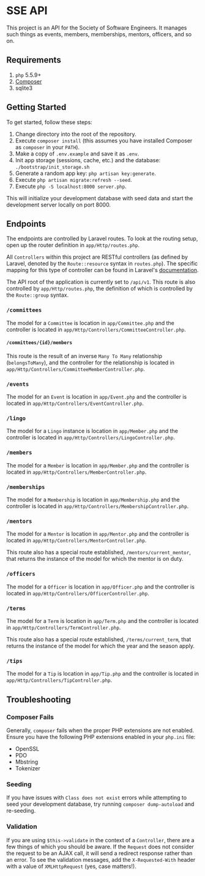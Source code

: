 # SSE API

This project is an API for the Society of Software Engineers. It manages such
things as events, members, memberships, mentors, officers, and so on.

## Requirements

1. `php` 5.5.9+
1. [Composer](http://getcomposer.org)
1. sqlite3

## Getting Started

To get started, follow these steps:

1. Change directory into the root of the repository.
1. Execute `composer install` (this assumes you have installed Composer as `composer` in your `PATH`).
1. Make a copy of `.env.example` and save it as `.env`.
1. Init app storage (sessions, cache, etc.) and the database: `./bootstrap/init_storage.sh`
1. Generate a random app key: `php artisan key:generate`.
1. Execute `php artisan migrate:refresh --seed`.
1. Execute `php -S localhost:8000 server.php`.

This will initialize your development database with seed data and start the
development server locally on port 8000.

## Endpoints

The endpoints are controlled by Laravel routes. To look at the routing setup,
open up the router definition in `app/Http/routes.php`.

All `Controllers` within this project are RESTful controllers (as defined by
Laravel, denoted by the `Route::resource` syntax in `routes.php`). The specific
mapping for this type of controller can be found in Laravel's [documentation](http://laravel.com/docs/5.1/controllers#restful-resource-controllers).

The API root of the application is currently set to `/api/v1`. This route is
also controlled by `app/Http/routes.php`, the definition of which is controlled
by the `Route::group` syntax.

### `/committees`

The model for a `Committee` is location in `app/Committee.php` and the controller
is located in `app/Http/Controllers/CommitteeController.php`.

#### `/committees/{id}/members`

This route is the result of an inverse `Many To Many` relationship (`belongsToMany`),
and the controller for the relationship is located in
`app/Http/Controllers/CommitteeMemberController.php`.

### `/events`

The model for an `Event` is location in `app/Event.php` and the controller is
located in `app/Http/Controllers/EventController.php`.

### `/lingo`

The model for a `Lingo` instance is location in `app/Member.php` and the
controller is located in `app/Http/Controllers/LingoController.php`.

### `/members`

The model for a `Member` is location in `app/Member.php` and the controller is
located in `app/Http/Controllers/MemberController.php`.

### `/memberships`

The model for a `Membership` is location in `app/Membership.php` and the
controller is located in `app/Http/Controllers/MembershipController.php`.

### `/mentors`

The model for a `Mentor` is location in `app/Mentor.php` and the
controller is located in `app/Http/Controllers/MentorController.php`.

This route also has a special route established, `/mentors/current_mentor`, that
returns the instance of the model for which the mentor is on duty.

### `/officers`

The model for a `Officer` is location in `app/Officer.php` and the controller is
located in `app/Http/Controllers/OfficerController.php`.

### `/terms`

The model for a `Term` is location in `app/Term.php` and the controller is
located in `app/Http/Controllers/TermController.php`.

This route also has a special route established, `/terms/current_term`, that
returns the instance of the model for which the year and the season apply.

### `/tips`

The model for a `Tip` is location in `app/Tip.php` and the controller is
located in `app/Http/Controllers/TipController.php`.

## Troubleshooting

### Composer Fails

Generally, `composer` fails when the proper PHP extensions are not enabled.
Ensure you have the following PHP extensions enabled in your `php.ini` file:

* OpenSSL
* PDO
* Mbstring
* Tokenizer

### Seeding

If you have issues with `Class does not exist` errors while attempting to seed
your development database, try running `composer dump-autoload` and re-seeding.

### Validation

If you are using `$this->validate` in the context of a `Controller`, there are
a few things of which you should be aware. If the `Request` does not consider
the request to be an AJAX call, it will send a redirect response rather than
an error. To see the validation messages, add the `X-Requested-With` header with
a value of `XMLHttpRequest` (yes, case matters!).
